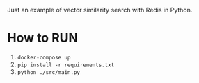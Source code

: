  Just an example of vector similarity search with Redis in Python.

 # How to RUN
 1. `docker-compose up` 
 2. `pip install -r requirements.txt`
 3. `python ./src/main.py`